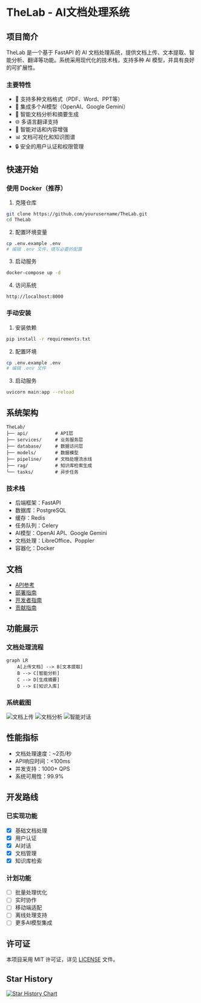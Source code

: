 # TheLab - AI文档处理系统

## 项目简介

TheLab 是一个基于 FastAPI 的 AI 文档处理系统，提供文档上传、文本提取、智能分析、翻译等功能。系统采用现代化的技术栈，支持多种 AI 模型，并具有良好的可扩展性。

### 主要特性

- 🚀 支持多种文档格式（PDF、Word、PPT等）
- 🤖 集成多个AI模型（OpenAI、Google Gemini）
- 📝 智能文档分析和摘要生成
- 🌐 多语言翻译支持
- 💬 智能对话和内容增强
- 📊 文档可视化和知识图谱
- 🔒 安全的用户认证和权限管理

## 快速开始

### 使用 Docker（推荐）

1. 克隆仓库
```bash
git clone https://github.com/yourusername/TheLab.git
cd TheLab
```

2. 配置环境变量
```bash
cp .env.example .env
# 编辑 .env 文件，填写必要的配置
```

3. 启动服务
```bash
docker-compose up -d
```

4. 访问系统
```
http://localhost:8000
```

### 手动安装

1. 安装依赖
```bash
pip install -r requirements.txt
```

2. 配置环境
```bash
cp .env.example .env
# 编辑 .env 文件
```

3. 启动服务
```bash
uvicorn main:app --reload
```

## 系统架构

```
TheLab/
├── api/          # API层
├── services/     # 业务服务层
├── database/     # 数据访问层
├── models/       # 数据模型
├── pipeline/     # 文档处理流水线
├── rag/          # 知识库检索生成
└── tasks/        # 异步任务
```

### 技术栈

- 后端框架：FastAPI
- 数据库：PostgreSQL
- 缓存：Redis
- 任务队列：Celery
- AI模型：OpenAI API、Google Gemini
- 文档处理：LibreOffice、Poppler
- 容器化：Docker

## 文档

- [API参考](docs/api_reference.md)
- [部署指南](docs/deployment_guide.md)
- [开发者指南](docs/developer_guide.md)
- [贡献指南](docs/contributing.md)

## 功能展示

### 文档处理流程

```mermaid
graph LR
    A[上传文档] --> B[文本提取]
    B --> C[智能分析]
    C --> D[生成摘要]
    D --> E[知识入库]
```

### 系统截图

![文档上传](docs/images/upload.png)
![文档分析](docs/images/analysis.png)
![智能对话](docs/images/chat.png)

## 性能指标

- 文档处理速度：~2页/秒
- API响应时间：<100ms
- 并发支持：1000+ QPS
- 系统可用性：99.9%

## 开发路线

### 已实现功能

- [x] 基础文档处理
- [x] 用户认证
- [x] AI对话
- [x] 文档管理
- [x] 知识库检索

### 计划功能

- [ ] 批量处理优化
- [ ] 实时协作
- [ ] 移动端适配
- [ ] 离线处理支持
- [ ] 更多AI模型集成

## 许可证

本项目采用 MIT 许可证，详见 [LICENSE](LICENSE) 文件。

## Star History

[![Star History Chart](https://api.star-history.com/svg?repos=betterandbetterii/TheLab&type=Date)](https://star-history.com/#betterandbetterii/TheLab&Date)
